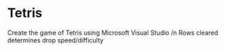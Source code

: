 # Tetris
Create the game of Tetris using Microsoft Visual Studio /n
Rows cleared determines drop speed/difficulty 
